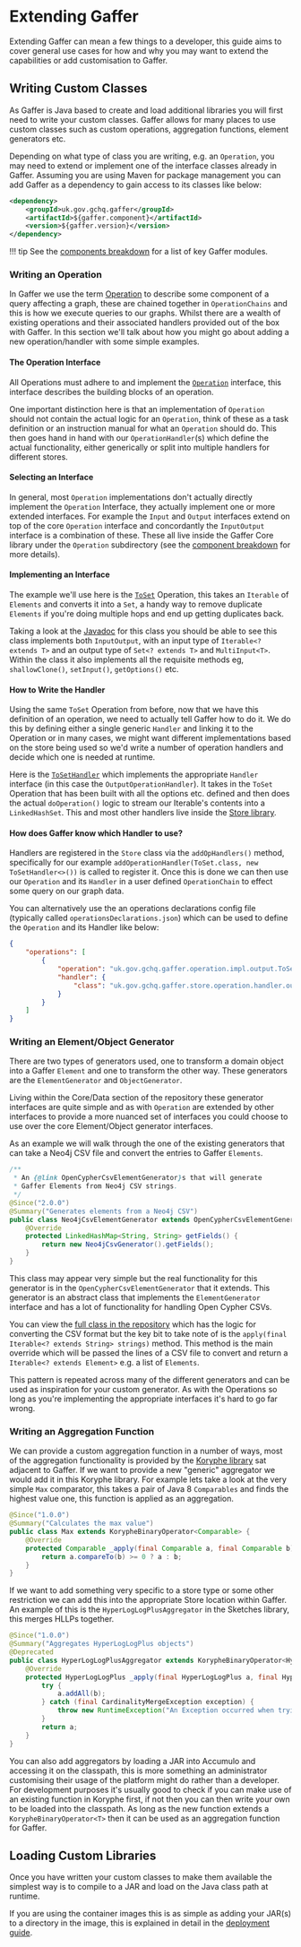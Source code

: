 # Extending Gaffer

Extending Gaffer can mean a few things to a developer, this guide aims to cover
general use cases for how and why you may want to extend the capabilities or add
customisation to Gaffer.

## Writing Custom Classes

As Gaffer is Java based to create and load additional libraries you will first
need to write your custom classes. Gaffer
allows for many places to use custom classes such as custom operations,
aggregation functions, element generators etc.

Depending on what type of class you are writing, e.g. an `Operation`, you may
need to extend or implement one of the interface classes already in Gaffer.
Assuming you are using Maven for package management you can add Gaffer as
a dependency to gain access to its classes like below:

```xml
<dependency>
    <groupId>uk.gov.gchq.gaffer</groupId>
    <artifactId>${gaffer.component}</artifactId>
    <version>${gaffer.version}</version>
</dependency>
```

!!! tip
    See the [components breakdown](./project-structure/components/components.md)
    for a list of key Gaffer modules.

### Writing an Operation

In Gaffer we use the term [Operation](./project-structure/components/operation.md)
to describe some component of a query affecting a graph, these are
chained together in `OperationChains` and this is how we execute
queries to our graphs. Whilst there are a wealth of existing
operations and their associated handlers provided out of the box with
Gaffer. In this section we'll talk about how you might go about adding a new
operation/handler with some simple examples.

#### The Operation Interface

All Operations must adhere to and implement the [`Operation`](https://gchq.github.io/Gaffer/uk/gov/gchq/gaffer/operation/Operation.html)
interface, this interface describes the building blocks of an operation.

One important distinction here is that an implementation of `Operation` should not
contain the actual logic for an `Operation`, think of these as a task definition
or an instruction manual for what an `Operation` should do. This then goes hand in
hand with our `OperationHandler`(s) which define the actual functionality,
either generically or split into multiple handlers for different stores.

#### Selecting an Interface

In general, most `Operation` implementations don't actually directly implement the
`Operation` Interface, they actually implement one or more extended interfaces.
For example the `Input` and `Output` interfaces extend on top of the core `Operation`
interface and concordantly the `InputOutput` interface is a combination of these.
These all live inside the Gaffer Core library under the `Operation` subdirectory
(see the [component breakdown](./project-structure/components/operation.md) for
more details).

#### Implementing an Interface

The example we'll use here is the
[`ToSet`](https://gchq.github.io/Gaffer/uk/gov/gchq/gaffer/operation/impl/output/ToSet.html)
Operation, this takes an `Iterable` of `Elements` and converts it into a
`Set`, a handy way to remove duplicate `Elements` if you're doing multiple hops
and end up getting duplicates back.

Taking a look at the [Javadoc](https://gchq.github.io/Gaffer/uk/gov/gchq/gaffer/operation/impl/output/ToSet.html)
for this class you should be able to see this class implements both
`InputOutput`, with an input type of `Iterable<? extends T>` and an output type
of `Set<? extends T>` and `MultiInput<T>`. Within the class it also implements
all the requisite methods eg, `shallowClone()`, `setInput()`, `getOptions()`
etc.

#### How to Write the Handler

Using the same `ToSet` Operation from before, now that we have this definition
of an operation, we need to actually tell Gaffer how to do it. We do this by
defining either a single generic `Handler` and linking it to the Operation or in
many cases, we might want different implementations based on the store being used
so we'd write a number of operation handlers and decide which one is needed at
runtime.

Here is the [`ToSetHandler`](https://gchq.github.io/Gaffer/uk/gov/gchq/gaffer/store/operation/handler/output/ToSetHandler.html)
which implements the appropriate `Handler` interface (in this case the
`OutputOperationHandler`). It takes in the `ToSet` Operation that has been built
with all the options etc. defined and then does the actual `doOperation()` logic to
stream our Iterable's contents into a `LinkedHashSet`. This and most other
handlers live inside the [Store library](./project-structure/components/store.md).

#### How does Gaffer know which Handler to use?

Handlers are registered in the `Store` class via the `addOpHandlers()` method,
specifically for our example  `addOperationHandler(ToSet.class, new
ToSetHandler<>())` is called to register it. Once this is done we can then
use our `Operation` and its `Handler` in a user defined `OperationChain` to effect
some query on our graph data.

You can alternatively use the an operations declarations config file (typically
called `operationsDeclarations.json`) which can be used to define the
`Operation` and its Handler like below:

```json
{
    "operations": [
        {
            "operation": "uk.gov.gchq.gaffer.operation.impl.output.ToSet",
            "handler": {
                "class": "uk.gov.gchq.gaffer.store.operation.handler.output.ToSetHandler"
            }
        }
    ]
}
```

### Writing an Element/Object Generator

There are two types of generators used, one to transform a domain object into a
Gaffer `Element` and one to transform the other way. These generators are the
`ElementGenerator` and `ObjectGenerator`.

Living within the Core/Data section of the repository these generator interfaces
are quite simple and as with `Operation` are extended by other interfaces to
provide a more nuanced set of interfaces you could choose to use over the core
Element/Object generator interfaces.

As an example we will walk through the one of the existing generators that can
take a Neo4j CSV file and convert the entries to Gaffer `Elements`.

```java
/**
 * An {@link OpenCypherCsvElementGenerator}s that will generate
 * Gaffer Elements from Neo4j CSV strings.
 */
@Since("2.0.0")
@Summary("Generates elements from a Neo4j CSV")
public class Neo4jCsvElementGenerator extends OpenCypherCsvElementGenerator {
    @Override
    protected LinkedHashMap<String, String> getFields() {
        return new Neo4jCsvGenerator().getFields();
    }
}
```

This class may appear very simple but the real functionality for this generator
is in the `OpenCypherCsvElementGenerator` that it extends. This generator is an
abstract class that implements the `ElementGenerator` interface and has a lot of
functionality for handling Open Cypher CSVs.

You can view the [full class in the repository](https://github.com/gchq/Gaffer/blob/develop/core/data/src/main/java/uk/gov/gchq/gaffer/data/generator/OpenCypherCsvElementGenerator.java)
which has the logic for converting the CSV format but the key bit to take note
of is the `apply(final Iterable<? extends String> strings)` method. This method
is the main override which will be passed the lines of a CSV file to convert and
return a `Iterable<? extends Element>` e.g. a list of `Elements`.

This pattern is repeated across many of the different generators and can be used
as inspiration for your custom generator. As with the Operations so long as
you're implementing the appropriate interfaces it's hard to go far wrong.

### Writing an Aggregation Function

We can provide a custom aggregation function in a number of ways, most of the
aggregation functionality is provided by the [Koryphe library](https://github.com/gchq/koryphe)
sat adjacent to Gaffer. If we want to provide a new "generic" aggregator we
would add it in this Koryphe library. For example lets take a look at the very
simple `Max` comparator, this takes a pair of Java 8 `Comparables` and finds the
highest value one, this function is applied as an aggregation.

```java
@Since("1.0.0")
@Summary("Calculates the max value")
public class Max extends KorypheBinaryOperator<Comparable> {
    @Override
    protected Comparable _apply(final Comparable a, final Comparable b) {
        return a.compareTo(b) >= 0 ? a : b;
    }
}
```

If we want to add something very specific to a store type or some other
restriction we can add this into the appropriate Store location within Gaffer.
An example of this is the `HyperLogLogPlusAggregator` in the Sketches library,
this merges HLLPs together.

```java
@Since("1.0.0")
@Summary("Aggregates HyperLogLogPlus objects")
@Deprecated
public class HyperLogLogPlusAggregator extends KorypheBinaryOperator<HyperLogLogPlus> {
    @Override
    protected HyperLogLogPlus _apply(final HyperLogLogPlus a, final HyperLogLogPlus b) {
        try {
            a.addAll(b);
        } catch (final CardinalityMergeException exception) {
            throw new RuntimeException("An Exception occurred when trying to aggregate the HyperLogLogPlus objects", exception);
        }
        return a;
    }
}
```

You can also add aggregators by loading a JAR into Accumulo and
accessing it on the classpath, this is more something an administrator
customising their usage of the platform might do rather than a developer. For
development purposes it's usually good to check if you can make use of an
existing function in Koryphe first, if not then you can then write your own to
be loaded into the classpath. As long as the new function extends a
`KorypheBinaryOperator<T>` then it can be used as an aggregation function for
Gaffer.

## Loading Custom Libraries

Once you have written your custom classes to make them available the simplest way is to
compile to a JAR and load on the Java class path at runtime.

If you are using the container images this is as simple as adding your JAR(s) to
a directory in the image, this is explained in detail in the [deployment guide](../administration-guide/gaffer-deployment/gaffer-docker/gaffer-images.md#adding-additional-libraries).
